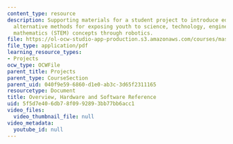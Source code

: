 ```yaml
---
content_type: resource
description: Supporting materials for a student project to introduce educators to
  alternative methods for exposing youth to science, technology, engineering, and
  mathematics (STEM) concepts through robotics.
file: https://ol-ocw-studio-app-production.s3.amazonaws.com/courses/mas-714j-technologies-for-creative-learning-fall-2009/5f5d7e406db78f0992893bb77bb6acc1_MITMAS_714JF09_proj1_supp.pdf
file_type: application/pdf
learning_resource_types:
- Projects
ocw_type: OCWFile
parent_title: Projects
parent_type: CourseSection
parent_uid: 040f9e59-6860-d1e0-ab3c-3d65f2311165
resourcetype: Document
title: Overview, Hardware and Software Reference
uid: 5f5d7e40-6db7-8f09-9289-3bb77bb6acc1
video_files:
  video_thumbnail_file: null
video_metadata:
  youtube_id: null
---
```

